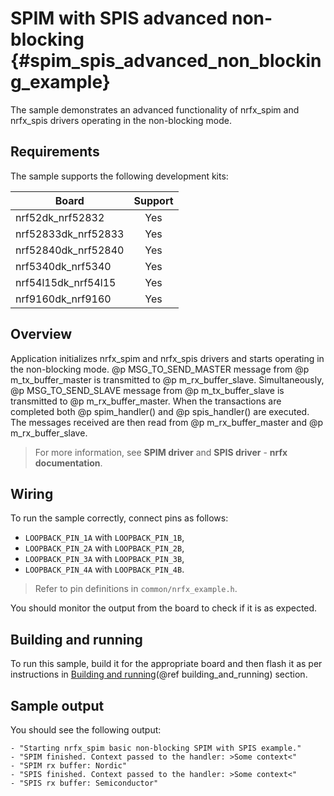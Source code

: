 # SPIM with SPIS advanced non-blocking {#spim_spis_advanced_non_blocking_example}

The sample demonstrates an advanced functionality of nrfx_spim and nrfx_spis drivers operating in the non-blocking mode.

## Requirements

The sample supports the following development kits:

| **Board**           | **Support** |
|---------------------|:-----------:|
| nrf52dk_nrf52832    |     Yes     |
| nrf52833dk_nrf52833 |     Yes     |
| nrf52840dk_nrf52840 |     Yes     |
| nrf5340dk_nrf5340   |     Yes     |
| nrf54l15dk_nrf54l15 |     Yes     |
| nrf9160dk_nrf9160   |     Yes     |

## Overview

Application initializes nrfx_spim and nrfx_spis drivers and starts operating in the non-blocking mode.
@p MSG_TO_SEND_MASTER message from @p m_tx_buffer_master is transmitted to @p m_rx_buffer_slave.
Simultaneously, @p MSG_TO_SEND_SLAVE message from @p m_tx_buffer_slave is transmitted to @p m_rx_buffer_master.
When the transactions are completed both @p spim_handler() and @p spis_handler() are executed.
The messages received are then read from @p m_rx_buffer_master and @p m_rx_buffer_slave.

> For more information, see **SPIM driver** and **SPIS driver** - **nrfx documentation**.

## Wiring

To run the sample correctly, connect pins as follows:
* `LOOPBACK_PIN_1A` with `LOOPBACK_PIN_1B`,
* `LOOPBACK_PIN_2A` with `LOOPBACK_PIN_2B`,
* `LOOPBACK_PIN_3A` with `LOOPBACK_PIN_3B`,
* `LOOPBACK_PIN_4A` with `LOOPBACK_PIN_4B`.

> Refer to pin definitions in `common/nrfx_example.h`.

You should monitor the output from the board to check if it is as expected.

## Building and running

To run this sample, build it for the appropriate board and then flash it as per instructions in [Building and running](@ref building_and_running) section.

## Sample output

You should see the following output:
```
- "Starting nrfx_spim basic non-blocking SPIM with SPIS example."
- "SPIM finished. Context passed to the handler: >Some context<"
- "SPIM rx buffer: Nordic"
- "SPIS finished. Context passed to the handler: >Some context<"
- "SPIS rx buffer: Semiconductor"
```

[//]: #
[Building and running]: <../../../README.md#building-and-running>
